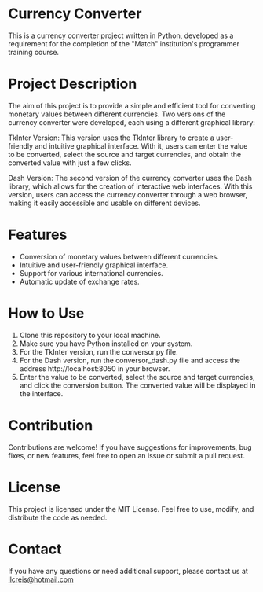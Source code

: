 # Currency Converter
This is a currency converter project written in Python, developed as a requirement for the completion of the "Match" institution's programmer training course.

# Project Description
The aim of this project is to provide a simple and efficient tool for converting monetary values between different currencies. Two versions of the currency converter were developed, each using a different graphical library:

TkInter Version: This version uses the TkInter library to create a user-friendly and intuitive graphical interface. With it, users can enter the value to be converted, select the source and target currencies, and obtain the converted value with just a few clicks.

Dash Version: The second version of the currency converter uses the Dash library, which allows for the creation of interactive web interfaces. With this version, users can access the currency converter through a web browser, making it easily accessible and usable on different devices.

# Features
- Conversion of monetary values between different currencies.
- Intuitive and user-friendly graphical interface.
- Support for various international currencies.
- Automatic update of exchange rates.
# How to Use
1. Clone this repository to your local machine.
2. Make sure you have Python installed on your system.
3. For the TkInter version, run the conversor.py file.
4. For the Dash version, run the conversor_dash.py file and access the address http://localhost:8050 in your browser.
5. Enter the value to be converted, select the source and target currencies, and click the conversion button. The converted value will be displayed in the interface.

# Contribution
Contributions are welcome! If you have suggestions for improvements, bug fixes, or new features, feel free to open an issue or submit a pull request.

# License
This project is licensed under the MIT License. Feel free to use, modify, and distribute the code as needed.

# Contact
If you have any questions or need additional support, please contact us at llcreis@hotmail.com
